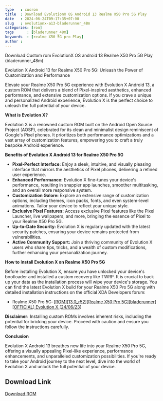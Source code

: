 ```yaml
---
type   : cusrom
title  : Download EvolutionX OS Android 13 Realme X50 Pro 5G Play
date   : 2024-06-24T09:17:35+07:00
slug   : evolutionx-a13-bladerunner_48m
categories: [rom]
tags      : [bladerunner_48m]
keywords  : [realme X50 5G pro Play]
author :
---
```


Download Custom rom EvolutionX OS android 13 Realme X50 Pro 5G Play (bladerunner_48m)

Evolution X Android 13 for Realme X50 Pro 5G: Unleash the Power of Customization and Performance

Elevate your Realme X50 Pro 5G experience with Evolution X Android 13, a custom ROM that delivers a blend of Pixel-inspired aesthetics, enhanced performance, and extensive customization options. If you crave a unique and personalized Android experience, Evolution X is the perfect choice to unleash the full potential of your device.

**What is Evolution X?**

Evolution X is a renowned custom ROM built on the Android Open Source Project (AOSP), celebrated for its clean and minimalist design reminiscent of Google's Pixel phones. It prioritizes both performance optimizations and a vast array of customization features, empowering you to craft a truly bespoke Android experience.

**Benefits of Evolution X Android 13 for Realme X50 Pro 5G**

* **Pixel-Perfect Interface:** Enjoy a sleek, intuitive, and visually pleasing interface that mirrors the aesthetics of Pixel phones, delivering a refined user experience.
* **Enhanced Performance:** Evolution X fine-tunes your device's performance, resulting in snappier app launches, smoother multitasking, and an overall more responsive system.
* **Customization Galore:** Explore an extensive range of customization options, including themes, icon packs, fonts, and even system-level animations. Tailor your device to reflect your unique style.
* **Exclusive Pixel Features:** Access exclusive Pixel features like the Pixel Launcher, live wallpapers, and more, bringing the essence of Pixel to your Realme X50 Pro 5G.
* **Up-to-Date Security:** Evolution X is regularly updated with the latest security patches, ensuring your device remains protected from vulnerabilities.
* **Active Community Support:** Join a thriving community of Evolution X users who share tips, tricks, and a wealth of custom modifications, further enhancing your personalization journey.

**How to Install Evolution X on Realme X50 Pro 5G**

Before installing Evolution X, ensure you have unlocked your device's bootloader and installed a custom recovery like TWRP. It is crucial to back up your data as the installation process will wipe your device's storage. You can find the latest Evolution X build for your Realme X50 Pro 5G along with detailed installation instructions on the official XDA Developers forum: 
* Realme X50 Pro 5G: [[ROM][13.0_r52][Realme X50 Pro 5G][bladerunner][OFFICIAL] Evolution X [24/06/23]]([https://xdaforums.com/t/rom-13-0_r52-realme-x50-pro-5g-bladerunner-official-evolution-x-24-06-23.4554937/](https://xdaforums.com/t/rom-13-0_r52-realme-x50-pro-5g-bladerunner-official-evolution-x-24-06-23.4554937/))

**Disclaimer:** Installing custom ROMs involves inherent risks, including the potential for bricking your device. Proceed with caution and ensure you follow the instructions carefully.

**Conclusion**

Evolution X Android 13 breathes new life into your Realme X50 Pro 5G, offering a visually appealing Pixel-like experience, performance enhancements, and unparalleled customization possibilities. If you're ready to take your Android journey to the next level, dive into the world of Evolution X and unlock the full potential of your device.

## Download Link
[Download ROM](https://sourceforge.net/projects/evolution-x/files/bladerunner_48m/13/)



